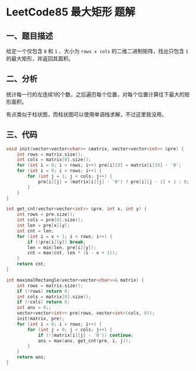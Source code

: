 # LeetCode85 最大矩形 题解

## 一、题目描述

给定一个仅包含 `0` 和 `1` 、大小为 `rows x cols` 的二维二进制矩阵，找出只包含 `1` 的最大矩形，并返回其面积。



## 二、分析

统计每一行的左连续1的个数，之后遍历每个位置，对每个位置计算往下最大的矩形面积。

有点类似于柱状图，而柱状图可以使用单调栈求解，不过这里我没用。



## 三、代码

```c++
void init(vector<vector<char>> &matrix, vector<vector<int>> &pre) {
    int rows = matrix.size();
    int cols = matrix[0].size();
    for (int i = 0; i < rows; i++) pre[i][0] = matrix[i][0] - '0';
    for (int i = 0; i < rows; i++) {
        for (int j = 1; j < cols; j++) {
            pre[i][j] = (matrix[i][j] - '0') ? pre[i][j - 1] + 1 : 0;
        }
    }
}

int get_cnt(vector<vector<int>> &pre, int x, int y) {
    int rows = pre.size();
    int cols = pre[0].size();
    int len = pre[x][y];
    int cnt = len;
    for (int i = x + 1; i < rows; i++) {
        if (!pre[i][y]) break;
        len = min(len, pre[i][y]);
        cnt = max(cnt, len * (i - x + 1));
    }
    return cnt;
}

int maximalRectangle(vector<vector<char>>& matrix) {
    int rows = matrix.size();
    if (!rows) return 0;
    int cols = matrix[0].size();
    if (!cols) return 0;
    int ans = 0;;
    vector<vector<int>> pre(rows, vector<int>(cols, 0));
    init(matrix, pre);
    for (int i = 0; i < rows; i++) {
        for (int j = 0; j < cols; j++) {
            if (!(matrix[i][j] - '0')) continue;
            ans = max(ans, get_cnt(pre, i, j));
        }
    }
    return ans;
}
```

